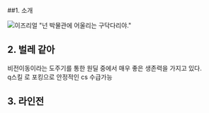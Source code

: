 
##1. 소개  

![이즈리얼](https://image-proxy.namuwikiusercontent.com/r/http%3A%2F%2Fddragon.leagueoflegends.com%2Fcdn%2Fimg%2Fchampion%2Fsplash%2FEzreal_0.jpg)
"넌 박물관에 어울리는 구닥다리야."  

## 2. 벌레 같아 
비전이동이라는 도주기를 통한 원딜 중에서 매우 좋은 생존력을 가지고 있다.         
q스킬 로 포킹으로 안정적인 cs 수급가능

## 3. 라인전
